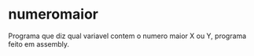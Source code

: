 # numeromaior
Programa que diz qual variavel contem o numero maior X ou Y, programa feito em assembly.
